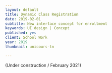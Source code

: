 ```yaml
---
layout: default
title: Dynamic Class Registration
date: 2019-02-01
subtitle: New interface concept for enrollment
keywords: UI design | Concept
published: yes
client: School Work
year: 2019
thumbnail: unicours-tn

---
```

(Under construction / February 2021)

